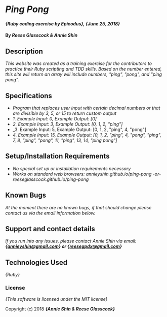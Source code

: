 # _Ping Pong_

#### _{Ruby coding exercise by Epicodus}, {June 25, 2018}_

#### By _**Reese Glasscock & Annie Shin**_

## Description

_This website was created as a training exercise for the contributors to practice their Ruby scripting and TDD skills. Based on the number entered, this site will return an array will include numbers, "ping", "pong", and "ping pong"._

## Specifications
* _Program that replaces user input with certain decimal numbers or that are divisible by 3, 5, or 15 to return custom output_
* _1. Example Input: 0, Example Output: [0]_
* _2. Example Input: 3, Example Output: [0, 1, 2, "ping"]_
* _3. Example Input: 5, Example Output: [0, 1, 2, "ping", 4, "pong"]
* _4. Example Input: 15, Example Output: [0, 1, 2, "ping", 4, "pong", "ping", 7, 8, "ping", "pong", 11, "ping", 13, 14, "ping pong"]_




## Setup/Installation Requirements

* _No special set up or installation requirements necessary_
* _Works on standard web browsers: annieyshin.github.io/ping-pong -or- reeseglasscock.github.io/ping-pong_

## Known Bugs

_At the moment there are no known bugs, if that should change please contact us via the email information below._

## Support and contact details

_If you run into any issues, please contact Annie Shin via email:_
**_{annieyshin@gmail.com} or {reesegpdx@gmail.com}_**

## Technologies Used

_{Ruby}_

### License

*{This software is licensed under the MIT license}*

Copyright (c) 2018 **_{Annie Shin & Reese Glasscock}_**
